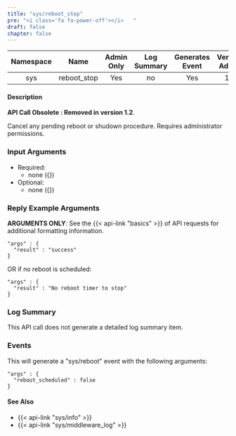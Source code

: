 ```yaml
---
title: "sys/reboot_stop"
pre: "<i class='fa fa-power-off'></i>	"
draft: false
chapter: false
---
```


| Namespace | Name | Admin Only | Log Summary | Generates Event | Version Added | Version Removed |
|:----------------:|:--------:|:--------:|:--------:|:--------:|:---:|:---:|
| sys | reboot_stop | Yes | no | Yes | 1.1 | 1.2 |

#### Description
**API Call Obsolete : Removed in version 1.2**.

Cancel any pending reboot or shudown procedure. Requires administrator permissions.

### Input Arguments
* Required:
   * none ({})
* Optional:
   * none ({})


### Reply Example Arguments
**ARGUMENTS ONLY**: See the {{< api-link "basics" >}} of API requests for additional formatting information.
```
"args" : {
  "result" : "success"
}
```

OR if no reboot is scheduled:

```
"args" : {
  "result" : "No reboot timer to stop"
}
```

### Log Summary
This API call does not generate a detailed log summary item.

### Events
This will generate a "sys/reboot" event with the following arguments:
```
"args" : {
  "reboot_scheduled" : false
}
```

#### See Also
* {{< api-link "sys/info" >}}
* {{< api-link "sys/middleware_log" >}}
